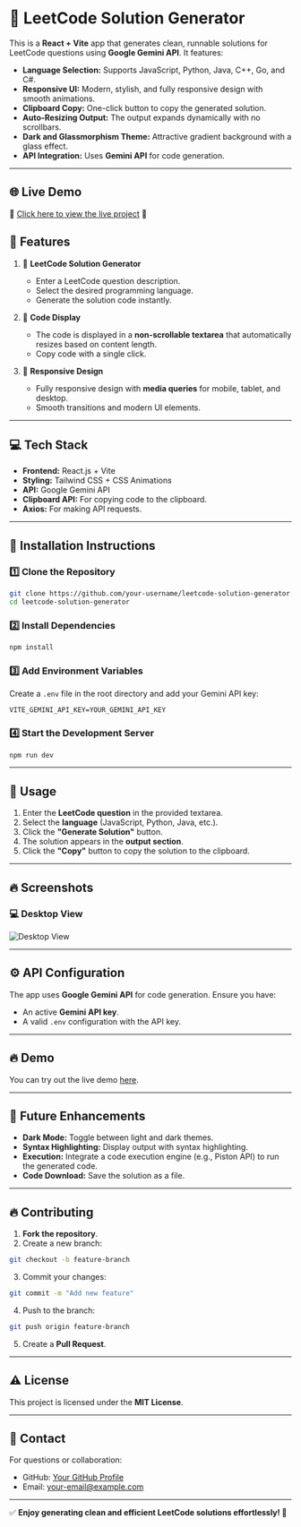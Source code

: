 

# 🚀 **LeetCode Solution Generator**

This is a **React + Vite** app that generates clean, runnable solutions for LeetCode questions using **Google Gemini API**. It features:
- **Language Selection:** Supports JavaScript, Python, Java, C++, Go, and C#.  
- **Responsive UI:** Modern, stylish, and fully responsive design with smooth animations.  
- **Clipboard Copy:** One-click button to copy the generated solution.  
- **Auto-Resizing Output:** The output expands dynamically with no scrollbars.  
- **Dark and Glassmorphism Theme:** Attractive gradient background with a glass effect.  
- **API Integration:** Uses **Gemini API** for code generation.  

---
## 🌐 **Live Demo**
🔗 [Click here to view the live project](https://leetcode-solver-3zwo896y5-ayushmahale2709s-projects.vercel.app) 🚀


## 🌟 **Features**
1. 📌 **LeetCode Solution Generator**
   - Enter a LeetCode question description.
   - Select the desired programming language.
   - Generate the solution code instantly.
   
2. 📌 **Code Display**
   - The code is displayed in a **non-scrollable textarea** that automatically resizes based on content length.
   - Copy code with a single click.

3. 📌 **Responsive Design**
   - Fully responsive design with **media queries** for mobile, tablet, and desktop.
   - Smooth transitions and modern UI elements.

---

## 💻 **Tech Stack**
- **Frontend:** React.js + Vite  
- **Styling:** Tailwind CSS + CSS Animations  
- **API:** Google Gemini API  
- **Clipboard API:** For copying code to the clipboard.  
- **Axios:** For making API requests.  

---

## 🚀 **Installation Instructions**

### 1️⃣ Clone the Repository
```sh
git clone https://github.com/your-username/leetcode-solution-generator.git
cd leetcode-solution-generator
```

### 2️⃣ Install Dependencies
```sh
npm install
```

### 3️⃣ Add Environment Variables
Create a `.env` file in the root directory and add your Gemini API key:
```
VITE_GEMINI_API_KEY=YOUR_GEMINI_API_KEY
```

### 4️⃣ Start the Development Server
```sh
npm run dev
```

---

## 🚀 **Usage**

1. Enter the **LeetCode question** in the provided textarea.
2. Select the **language** (JavaScript, Python, Java, etc.).
3. Click the **"Generate Solution"** button.
4. The solution appears in the **output section**.
5. Click the **"Copy"** button to copy the solution to the clipboard.

---

## 🔥 **Screenshots**

### 💻 **Desktop View**
![Desktop View](https://github.com/user-attachments/assets/1f66178c-9818-41b2-abbc-71045bcfa982)

---

## ⚙️ **API Configuration**

The app uses **Google Gemini API** for code generation. Ensure you have:
- An active **Gemini API key**.
- A valid `.env` configuration with the API key.

---

## 🔥 **Demo**
You can try out the live demo [here](https://your-live-demo-url.vercel.app).

---

## 📌 **Future Enhancements**
- **Dark Mode:** Toggle between light and dark themes.  
- **Syntax Highlighting:** Display output with syntax highlighting.  
- **Execution:** Integrate a code execution engine (e.g., Piston API) to run the generated code.  
- **Code Download:** Save the solution as a file.  

---

## 🔥 **Contributing**
1. **Fork the repository**.  
2. Create a new branch:
```sh
git checkout -b feature-branch
```
3. Commit your changes:
```sh
git commit -m "Add new feature"
```
4. Push to the branch:
```sh
git push origin feature-branch
```
5. Create a **Pull Request**.

---

## ⚠️ **License**
This project is licensed under the **MIT License**.

---

## 🤝 **Contact**
For questions or collaboration:
- GitHub: [Your GitHub Profile](https://github.com/your-username)  
- Email: your-email@example.com  

---

✅ **Enjoy generating clean and efficient LeetCode solutions effortlessly! 🚀**
